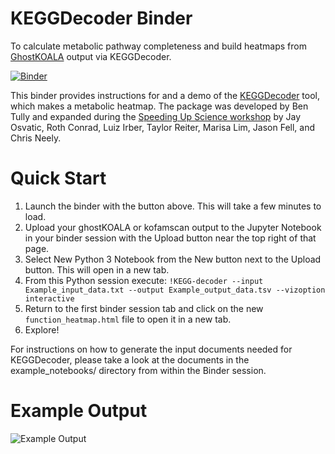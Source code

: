 # KEGGDecoder Binder
To calculate metabolic pathway completeness and build heatmaps from [GhostKOALA](https://www.kegg.jp/ghostkoala/) output via KEGGDecoder.

[![Binder](https://mybinder.org/badge_logo.svg)](https://mybinder.org/v2/gh/taylorreiter/KEGGDecoder-binder/master)

This binder provides instructions for and a demo of the [KEGGDecoder](https://github.com/bjtully/BioData/tree/master/KEGGDecoder) tool, which makes a metabolic heatmap. The package was developed by Ben Tully and expanded during the [Speeding Up Science workshop](https://speeding-up-science-workshops.github.io/speeding-up-science/) by Jay Osvatic, Roth Conrad, Luiz Irber, Taylor Reiter, Marisa Lim, Jason Fell, and Chris Neely. 

# Quick Start
1) Launch the binder with the button above. This will take a few minutes to load.
2) Upload your ghostKOALA or kofamscan output to the Jupyter Notebook in your binder session with the Upload button near the top right of that page.
3) Select New Python 3 Notebook from the New button next to the Upload button. This will open in a new tab.
4) From this Python session execute: `!KEGG-decoder --input Example_input_data.txt --output Example_output_data.tsv --vizoption interactive`
5) Return to the first binder session tab and click on the new `function_heatmap.html` file to open it in a new tab.
6) Explore! 

For instructions on how to generate the input documents needed for KEGGDecoder, please take a look at the documents in the example_notebooks/ directory from within the Binder session.

# Example Output
![Example Output](Example_Output_Image.png)
